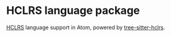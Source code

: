 # HCLRS language package

[HCLRS](https://github.com/woggle/hclrs) language support in Atom, powered by [tree-sitter-hclrs](https://github.com/50Wliu/tree-sitter-hclrs).

